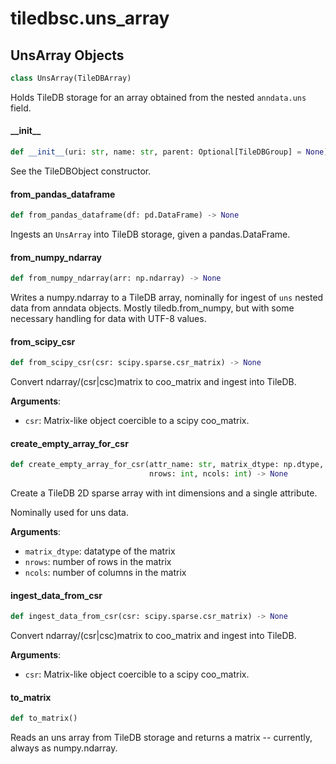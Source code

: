 <a id="tiledbsc.uns_array"></a>

# tiledbsc.uns\_array

<a id="tiledbsc.uns_array.UnsArray"></a>

## UnsArray Objects

```python
class UnsArray(TileDBArray)
```

Holds TileDB storage for an array obtained from the nested `anndata.uns` field.

<a id="tiledbsc.uns_array.UnsArray.__init__"></a>

#### \_\_init\_\_

```python
def __init__(uri: str, name: str, parent: Optional[TileDBGroup] = None)
```

See the TileDBObject constructor.

<a id="tiledbsc.uns_array.UnsArray.from_pandas_dataframe"></a>

#### from\_pandas\_dataframe

```python
def from_pandas_dataframe(df: pd.DataFrame) -> None
```

Ingests an `UnsArray` into TileDB storage, given a pandas.DataFrame.

<a id="tiledbsc.uns_array.UnsArray.from_numpy_ndarray"></a>

#### from\_numpy\_ndarray

```python
def from_numpy_ndarray(arr: np.ndarray) -> None
```

Writes a numpy.ndarray to a TileDB array, nominally for ingest of `uns` nested data from anndata
objects. Mostly tiledb.from_numpy, but with some necessary handling for data with UTF-8 values.

<a id="tiledbsc.uns_array.UnsArray.from_scipy_csr"></a>

#### from\_scipy\_csr

```python
def from_scipy_csr(csr: scipy.sparse.csr_matrix) -> None
```

Convert ndarray/(csr|csc)matrix to coo_matrix and ingest into TileDB.

**Arguments**:

- `csr`: Matrix-like object coercible to a scipy coo_matrix.

<a id="tiledbsc.uns_array.UnsArray.create_empty_array_for_csr"></a>

#### create\_empty\_array\_for\_csr

```python
def create_empty_array_for_csr(attr_name: str, matrix_dtype: np.dtype,
                               nrows: int, ncols: int) -> None
```

Create a TileDB 2D sparse array with int dimensions and a single attribute.

Nominally used for uns data.

**Arguments**:

- `matrix_dtype`: datatype of the matrix
- `nrows`: number of rows in the matrix
- `ncols`: number of columns in the matrix

<a id="tiledbsc.uns_array.UnsArray.ingest_data_from_csr"></a>

#### ingest\_data\_from\_csr

```python
def ingest_data_from_csr(csr: scipy.sparse.csr_matrix) -> None
```

Convert ndarray/(csr|csc)matrix to coo_matrix and ingest into TileDB.

**Arguments**:

- `csr`: Matrix-like object coercible to a scipy coo_matrix.

<a id="tiledbsc.uns_array.UnsArray.to_matrix"></a>

#### to\_matrix

```python
def to_matrix()
```

Reads an uns array from TileDB storage and returns a matrix -- currently, always as numpy.ndarray.

